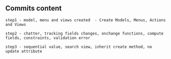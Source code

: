 Commits content
----
	step1 - model, menu and views created  - Create Models, Menus, Actions and Views

	step2 - chatter, tracking fields changes, onchange functions, compute fields, constraints, validation error

	step3 -	sequential value, search view, inherit create method, no update attribute
